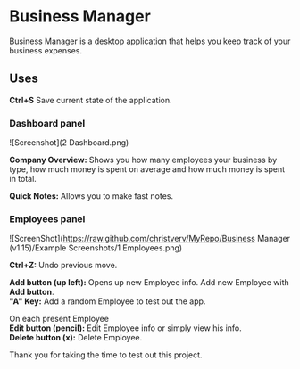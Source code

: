 # Business Manager 

Business Manager is a desktop application that helps you keep track of your business expenses.

## Uses

**Ctrl+S** Save current state of the application.


### Dashboard panel

![Screenshot](2 Dashboard.png)

**Company Overview:** Shows you how many employees your business by type, how much money is spent on average and how much money is spent in total.

**Quick Notes:** Allows you to make fast notes.


### Employees panel

![ScreenShot](https://raw.github.com/christverv/MyRepo/Business Manager (v1.15)/Example Screenshots/1 Employees.png)

**Ctrl+Z:** Undo previous move.

**Add button (up left):** Opens up new Employee info. Add new Employee with **Add button**.<br/>
**"A" Key:** Add a random Employee to test out the app.<br/>

On each present Employee<br/>
**Edit button (pencil):** Edit Employee info or simply view his info.<br/>
**Delete button (x):** Delete Employee.<br/>


Thank you for taking the time to test out this project.

